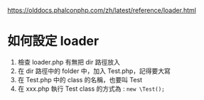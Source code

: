 https://olddocs.phalconphp.com/zh/latest/reference/loader.html


# 如何設定 loader

1. 檢查 loader.php 有無把 dir 路徑放入
2. 在 dir 路徑中的 folder 中，加入 Test.php，記得要大寫
3. 在 Test.php 中的 class 的名稱，也要叫 Test
4. 在 xxx.php 執行 Test class 的方式為 : `new \Test();`